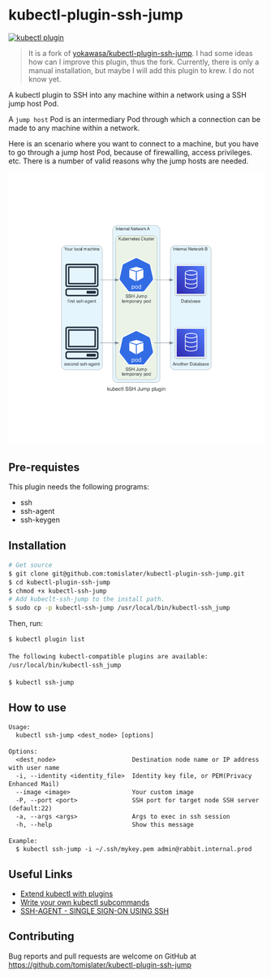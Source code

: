 # kubectl-plugin-ssh-jump

[![kubectl plugin](https://img.shields.io/badge/kubectl-plugin-blue.svg)](https://github.com/topics/kubectl-plugin)

> It is a fork of [yokawasa/kubectl-plugin-ssh-jump](https://github.com/yokawasa/kubectl-plugin-ssh-jump). I had some ideas how can I improve this plugin, thus the fork. Currently, there is only a manual installation, but maybe I will add this plugin to krew. I do not know yet.

A kubectl plugin to SSH into any machine within a network using a SSH jump host Pod.

A `jump host` Pod is an intermediary Pod through which a connection can be made to any machine within a network.

Here is an scenario where you want to connect to a machine, but you have to go through a jump host Pod, because of firewalling, access privileges. etc. There is a number of valid reasons why the jump hosts are needed.

![](assets/kubectl_ssh_jump_plugin.png)

## Pre-requistes
This plugin needs the following programs:
* ssh
* ssh-agent
* ssh-keygen

## Installation

```sh
# Get source
$ git clone git@github.com:tomislater/kubectl-plugin-ssh-jump.git
$ cd kubectl-plugin-ssh-jump
$ chmod +x kubectl-ssh-jump
# Add kubeclt-ssh-jump to the install path.
$ sudo cp -p kubectl-ssh-jump /usr/local/bin/kubectl-ssh_jump
```

Then, run:
```sh
$ kubectl plugin list

The following kubectl-compatible plugins are available:
/usr/local/bin/kubectl-ssh_jump

$ kubectl ssh-jump
```

## How to use

```TXT
Usage:
  kubectl ssh-jump <dest_node> [options]

Options:
  <dest_node>                     Destination node name or IP address with user name
  -i, --identity <identity_file>  Identity key file, or PEM(Privacy Enhanced Mail)
  --image <image>                 Your custom image
  -P, --port <port>               SSH port for target node SSH server (default:22)
  -a, --args <args>               Args to exec in ssh session
  -h, --help                      Show this message

Example:
  $ kubectl ssh-jump -i ~/.ssh/mykey.pem admin@rabbit.internal.prod
```

## Useful Links

- [Extend kubectl with plugins](https://kubernetes.io/docs/tasks/extend-kubectl/kubectl-plugins/)
- [Write your own kubectl subcommands](https://ahmet.im/blog/kubectl-plugins/)
- [SSH-AGENT - SINGLE SIGN-ON USING SSH](https://www.ssh.com/ssh/agent)

## Contributing

Bug reports and pull requests are welcome on GitHub at https://github.com/tomislater/kubectl-plugin-ssh-jump
